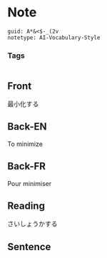 # Note
```
guid: A*&<$-_(2v
notetype: AI-Vocabulary-Style
```

### Tags
```
```

## Front
最小化する

## Back-EN
To minimize

## Back-FR
Pour minimiser

## Reading
さいしょうかする

## Sentence

